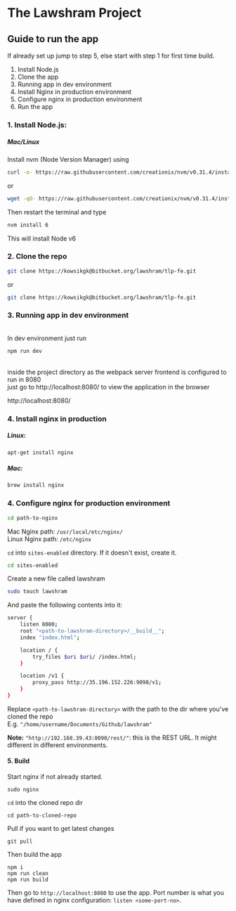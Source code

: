
# The Lawshram Project

## Guide to run the app

If already set up jump to step 5, else start with step 1 for first time build.

1. Install Node.js
2. Clone the app
3. Running app in dev environment
4. Install Nginx in production environment
5. Configure nginx in production environment
6. Run the app

### 1. Install Node.js:

##### Mac/Linux

Install nvm (Node Version Manager) using

```sh
curl -o- https://raw.githubusercontent.com/creationix/nvm/v0.31.4/install.sh | bash
```
or <br/>
```sh
wget -qO- https://raw.githubusercontent.com/creationix/nvm/v0.31.4/install.sh | bash
```

Then restart the terminal and type
```sh
nvm install 6
```

This will install Node v6

### 2. Clone the repo
```sh
git clone https://kowsikgk@bitbucket.org/lawshram/tlp-fe.git
```
or <br />
```sh
git clone https://kowsikgk@bitbucket.org/lawshram/tlp-fe.git

```

### 3. Running app in dev environment
<br/>
In dev environment just run

```sh
npm run dev
```

<br/>
inside the project directory as the webpack server frontend is configured to run in 8080

<br/>
just go to http://localhost:8080/ to view the application in the browser

http://localhost:8080/

### 4. Install nginx in production

##### 	Linux:
```sh
apt-get install nginx
```

##### 	Mac:
```sh
brew install nginx
```
### 4. Configure nginx for production environment
```sh
cd path-to-nginx
```
Mac Nginx path: `/usr/local/etc/nginx/` <br/>
Linux Nginx path: `/etc/nginx` <br/>

`cd` into `sites-enabled` directory. If it doesn't exist, create it.

```sh
cd sites-enabled
```
Create a new file called lawshram
```sh
sudo touch lawshram
```
And paste the following contents into it:
```sh
server {
    listen 8080;
    root "<path-to-lawshram-directory>/__build__";
    index "index.html";

    location / {
        try_files $uri $uri/ /index.html;
    }

    location /v1 {
    	proxy_pass http://35.196.152.226:9098/v1;
    }
}
```
Replace `<path-to-lawshram-directory>` with the path to the dir where you've cloned the repo <br/>
E.g. `"/home/username/Documents/Github/lawshram"`

**Note:** `"http://192.168.39.43:8090/rest/"`: this is the REST URL. It might different in different environments.

#### 5. Build
Start nginx if not already started.
```
sudo nginx
```
`cd` into the cloned repo dir
```
cd path-to-cloned-repo
```
Pull if you want to get latest changes
```
git pull
```
Then build the app
```
npm i
npm run clean
npm run build
```
Then go to `http://localhost:8080` to use the app. Port number is what you have defined in nginx configuration: `listen <some-port-no>`.

